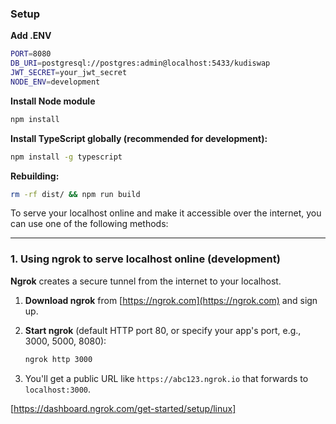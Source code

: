 ### Setup

**Add .ENV**
```bash
PORT=8080
DB_URI=postgresql://postgres:admin@localhost:5433/kudiswap
JWT_SECRET=your_jwt_secret
NODE_ENV=development

```

**Install Node module**
   ```bash
   npm install
   ```

**Install TypeScript globally (recommended for development):**
   ```bash
   npm install -g typescript
   ```
**Rebuilding:**
   ```bash
   rm -rf dist/ && npm run build
   ```

To serve your localhost online and make it accessible over the internet, you can use one of the following methods:

---

### **1. Using ngrok to serve localhost online (development)**
**Ngrok** creates a secure tunnel from the internet to your localhost.
1. **Download ngrok** from [https://ngrok.com](https://ngrok.com) and sign up.

2. **Start ngrok** (default HTTP port 80, or specify your app's port, e.g., 3000, 5000, 8080):
   ```bash
   ngrok http 3000
   ```
3. You'll get a public URL like `https://abc123.ngrok.io` that forwards to `localhost:3000`.

[https://dashboard.ngrok.com/get-started/setup/linux]

